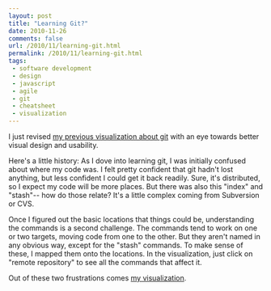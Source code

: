 ```yaml
---
layout: post
title: "Learning Git?"
date: 2010-11-26
comments: false
url: /2010/11/learning-git.html
permalink: /2010/11/learning-git.html
tags:
 - software development
 - design
 - javascript
 - agile
 - git
 - cheatsheet
 - visualization
---
```


I just revised [my previous visualization about git](http://ndpsoftware.com/git-cheatsheet.html) with an eye towards better visual design and usability.  
  
Here's a little history: As I dove into learning git, I was initially confused about where my code was. I felt pretty confident that git hadn't lost anything, but less confident I could get it back readily. Sure, it's distributed, so I expect my code will be more places. But there was also this "index" and "stash"-- how do those relate? It's a little complex coming from Subversion or CVS.  
  
Once I figured out the basic locations that things could be, understanding the commands is a second challenge. The commands tend to work on one or two targets, moving code from one to the other. But they aren't named in any obvious way, except for the "stash" commands. To make sense of these, I mapped them onto the locations. In the visualization, just click on "remote repository" to see all the commands that affect it.  
  
Out of these two frustrations comes [my visualization](http://ndpsoftware.com/git-cheatsheet.html).

